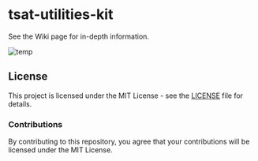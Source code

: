 ﻿# tsat-utilities-kit

See the Wiki page for in-depth information.

![temp](https://github.com/UMSATS/tsat-utilities-kit/assets/22422286/a00a78fb-de0d-4c86-95bb-4a8d9d0b73d8)

## License

This project is licensed under the MIT License - see the [LICENSE](LICENSE) file for details.

### Contributions

By contributing to this repository, you agree that your contributions will be licensed under the MIT License.

